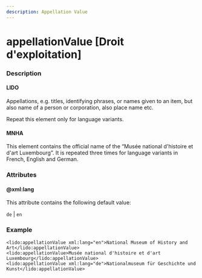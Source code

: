 ```yaml
---
description: Appellation Value
---
```


# appellationValue \[Droit d'exploitation\]

### Description

#### LIDO

Appellations, e.g. titles, identifying phrases, or names given to an item, but also name of a person or corporation, also place name etc.

Repeat this element only for language variants.

#### MNHA

This element contains the official name of the “Musée national d'histoire et d'art Luxembourg”. It is repeated three times for language variants in French, English and German.

### Attributes

#### @xml:lang

This attribute contains the following default value:

`de` \| `en`

### Example

```markup
<lido:appellationValue xml:lang="en">National Museum of History and Art</lido:appellationValue>
<lido:appellationValue>Musée national d'histoire et d'art Luxembourg</lido:appellationValue>
<lido:appellationValue xml:lang="de">Nationalmuseum für Geschichte und Kunst</lido:appellationValue>
```

